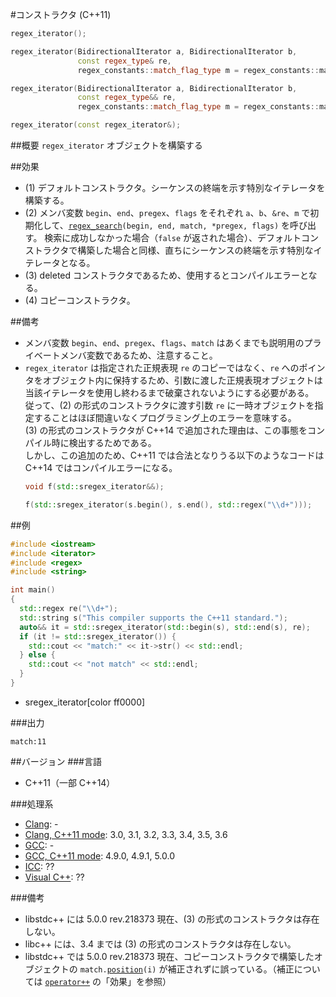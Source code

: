 #コンストラクタ (C++11)
```cpp
regex_iterator();                                                                              // (1)

regex_iterator(BidirectionalIterator a, BidirectionalIterator b,
               const regex_type& re,
               regex_constants::match_flag_type m = regex_constants::match_default);           // (2)

regex_iterator(BidirectionalIterator a, BidirectionalIterator b,
               const regex_type&& re,
               regex_constants::match_flag_type m = regex_constants::match_default) = delete;  // (3) C++14 から

regex_iterator(const regex_iterator&);                                                         // (4)
```

##概要
`regex_iterator` オブジェクトを構築する


##効果
- (1) デフォルトコンストラクタ。シーケンスの終端を示す特別なイテレータを構築する。
- (2) メンバ変数 `begin`、`end`、`pregex`、`flags` をそれぞれ `a`、`b`、`&re`、`m` で初期化して、[`regex_search`](../regex_search.md)`(begin, end, match, *pregex, flags)` を呼び出す。
	検索に成功しなかった場合（`false` が返された場合）、デフォルトコンストラクタで構築した場合と同様、直ちにシーケンスの終端を示す特別なイテレータとなる。
- (3) deleted コンストラクタであるため、使用するとコンパイルエラーとなる。
- (4) コピーコンストラクタ。


##備考
- メンバ変数 `begin`、`end`、`pregex`、`flags`、`match` はあくまでも説明用のプライベートメンバ変数であるため、注意すること。
- `regex_iterator` は指定された正規表現 `re` のコピーではなく、`re` へのポインタをオブジェクト内に保持するため、引数に渡した正規表現オブジェクトは当該イテレータを使用し終わるまで破棄されないようにする必要がある。  
	従って、(2) の形式のコンストラクタに渡す引数 `re` に一時オブジェクトを指定することはほぼ間違いなくプログラミング上のエラーを意味する。  
	(3) の形式のコンストラクタが C++14 で追加された理由は、この事態をコンパイル時に検出するためである。  
	しかし、この追加のため、C++11 では合法となりうる以下のようなコードは C++14 ではコンパイルエラーになる。
	```cpp
	void f(std::sregex_iterator&&);

	f(std::sregex_iterator(s.begin(), s.end(), std::regex("\\d+")));
	```


##例
```cpp
#include <iostream>
#include <iterator>
#include <regex>
#include <string>

int main()
{
  std::regex re("\\d+");
  std::string s("This compiler supports the C++11 standard.");
  auto&& it = std::sregex_iterator(std::begin(s), std::end(s), re);
  if (it != std::sregex_iterator()) {
    std::cout << "match:" << it->str() << std::endl;
  } else {
    std::cout << "not match" << std::endl;
  }
}
```
* sregex_iterator[color ff0000]

###出力
```
match:11
```


##バージョン
###言語
- C++11（一部 C++14）

###処理系
- [Clang](/implementation.md#clang): -
- [Clang, C++11 mode](/implementation.md#clang): 3.0, 3.1, 3.2, 3.3, 3.4, 3.5, 3.6
- [GCC](/implementation.md#gcc): -
- [GCC, C++11 mode](/implementation.md#gcc): 4.9.0, 4.9.1, 5.0.0
- [ICC](/implementation.md#icc): ??
- [Visual C++](/implementation.md#visual_cpp): ??

###備考
- libstdc++ には 5.0.0 rev.218373 現在、(3) の形式のコンストラクタは存在しない。
- libc++ には、3.4 までは (3) の形式のコンストラクタは存在しない。
- libstdc++ では 5.0.0 rev.218373 現在、コピーコンストラクタで構築したオブジェクトの `match.`[`position`](../match_results/position.md)`(i)` が補正されずに誤っている。（補正については [`operator++`](op_increment.md) の「効果」を参照）
